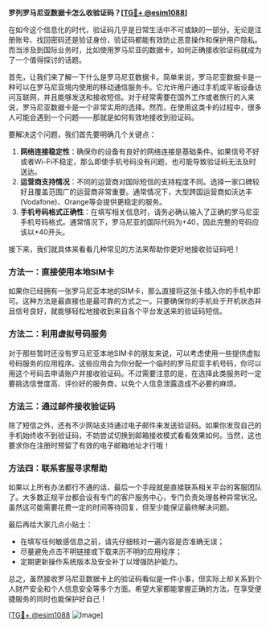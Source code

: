 **罗列罗马尼亚数据卡怎么收验证码？[[TG💪+ @esim1088](https://t.me/s/esim1088)]**

在如今这个信息化的时代，验证码几乎是日常生活中不可或缺的一部分。无论是注册账号、找回密码还是验证身份，验证码都能有效防止恶意操作和保护用户隐私。而当涉及到国际业务时，比如使用罗马尼亚的数据卡，如何正确接收验证码就成为了一个值得探讨的话题。

首先，让我们来了解一下什么是罗马尼亚数据卡。简单来说，罗马尼亚数据卡是一种可以在罗马尼亚境内使用的移动通信服务卡。它允许用户通过手机或平板设备访问互联网，并且能够发送和接收短信。对于经常需要在国外工作或者旅行的人来说，罗马尼亚数据卡是一个非常实用的选择。然而，在使用这类卡的过程中，很多人可能会遇到一个问题——那就是如何有效地接收到验证码。

要解决这个问题，我们首先要明确几个关键点：

1. **网络连接稳定性**：确保你的设备有良好的网络连接是基础条件。如果信号不好或者Wi-Fi不稳定，那么即使手机号码没有问题，也可能导致验证码无法及时送达。
2. **运营商支持情况**：不同的运营商对国际短信的支持程度不同。选择一家口碑较好且覆盖范围广的运营商非常重要。通常情况下，大型跨国运营商如沃达丰(Vodafone)、Orange等会提供更稳定的服务。
3. **手机号码格式正确性**：在填写相关信息时，请务必确认输入了正确的罗马尼亚手机号码格式。通常情况下，罗马尼亚的国际代码为+40，因此完整的号码应该以+40开头。

接下来，我们就具体来看看几种常见的方法来帮助你更好地接收验证码吧！

### 方法一：直接使用本地SIM卡
如果你已经拥有一张罗马尼亚本地的SIM卡，那么直接将这张卡插入你的手机中即可。这种方法是最直接也是最可靠的方式之一。只要确保你的手机处于开机状态并且信号良好，就能够轻松地接收到来自各个平台发送来的验证码短信。

### 方法二：利用虚拟号码服务
对于那些暂时还没有罗马尼亚本地SIM卡的朋友来说，可以考虑使用一些提供虚拟号码服务的应用程序。这些应用会为你分配一个临时的罗马尼亚手机号码，你可以用这个号码去申请账户并接收验证码。不过需要注意的是，在选择此类服务时一定要挑选信誉度高、评价好的服务商，以免个人信息泄露造成不必要的麻烦。

### 方法三：通过邮件接收验证码
除了短信之外，还有不少网站支持通过电子邮件来发送验证码。如果你发现自己的手机始终收不到验证码，不妨尝试切换到邮箱接收模式看看效果如何。当然，这也要求你在注册时预留了有效的电子邮箱地址才行哦！

### 方法四：联系客服寻求帮助
如果以上所有办法都行不通的话，最后一个手段就是直接联系相关平台的客服团队了。大多数正规平台都会设有专门的客户服务中心，专门负责处理各种异常状况。虽然这可能需要花费一定的时间等待回复，但至少能保证最终解决问题。

最后再给大家几点小贴士：
- 在填写任何敏感信息之前，请先仔细核对一遍内容是否准确无误；
- 尽量避免点击不明链接或下载来历不明的应用程序；
- 定期更新操作系统版本及安全补丁以增强防护能力。

总之，虽然接收罗马尼亚数据卡上的验证码看似是一件小事，但实际上却关系到个人财产安全和个人信息安全等多个方面。希望大家都能掌握正确的方法，在享受便捷服务的同时也能保护好自己！

[[TG💪+ @esim1088](https://t.me/s/esim1088) ![Image](https://i.postimg.cc/4NQfJmqS/Snipaste-2025-05-13-00-14-12.png)]
